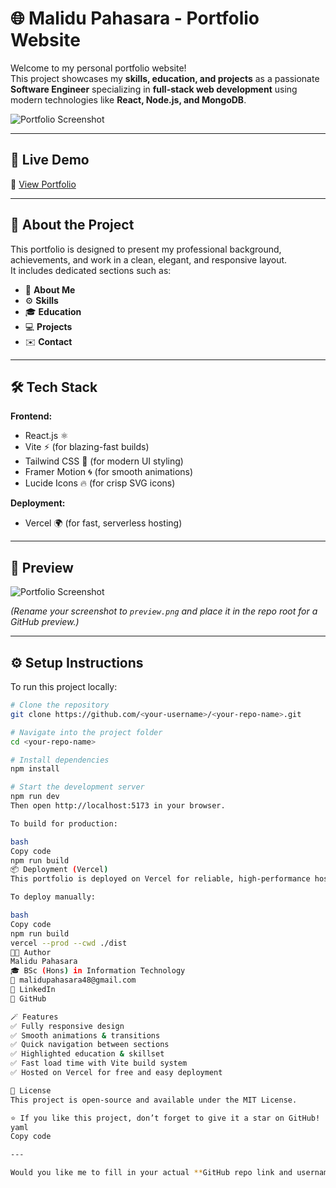 # 🌐 Malidu Pahasara - Portfolio Website

Welcome to my personal portfolio website!  
This project showcases my **skills, education, and projects** as a passionate **Software Engineer** specializing in **full-stack web development** using modern technologies like **React, Node.js, and MongoDB**.

![Portfolio Screenshot](../image.png)


---

## 🚀 Live Demo
🔗 [View Portfolio](https://my-portfolio-9ptxay13z-malidu.vercel.app/)

---

## 🧠 About the Project

This portfolio is designed to present my professional background, achievements, and work in a clean, elegant, and responsive layout.  
It includes dedicated sections such as:

- 🧍 **About Me**
- ⚙️ **Skills**
- 🎓 **Education**
- 💻 **Projects**
- ✉️ **Contact**

---

## 🛠️ Tech Stack

**Frontend:**
- React.js ⚛️  
- Vite ⚡ (for blazing-fast builds)  
- Tailwind CSS 🎨 (for modern UI styling)  
- Framer Motion 🌀 (for smooth animations)  
- Lucide Icons 🔥 (for crisp SVG icons)

**Deployment:**
- Vercel 🌍 (for fast, serverless hosting)

---

## 📸 Preview

![Portfolio Screenshot](./preview.png)

*(Rename your screenshot to `preview.png` and place it in the repo root for a GitHub preview.)*

---

## ⚙️ Setup Instructions

To run this project locally:

```bash
# Clone the repository
git clone https://github.com/<your-username>/<your-repo-name>.git

# Navigate into the project folder
cd <your-repo-name>

# Install dependencies
npm install

# Start the development server
npm run dev
Then open http://localhost:5173 in your browser.

To build for production:

bash
Copy code
npm run build
📦 Deployment (Vercel)
This portfolio is deployed on Vercel for reliable, high-performance hosting.

To deploy manually:

bash
Copy code
npm run build
vercel --prod --cwd ./dist
👨‍💻 Author
Malidu Pahasara
🎓 BSc (Hons) in Information Technology
📧 malidupahasara48@gmail.com
🔗 LinkedIn
🐙 GitHub

🪄 Features
✅ Fully responsive design
✅ Smooth animations & transitions
✅ Quick navigation between sections
✅ Highlighted education & skillset
✅ Fast load time with Vite build system
✅ Hosted on Vercel for free and easy deployment

📜 License
This project is open-source and available under the MIT License.

⭐ If you like this project, don’t forget to give it a star on GitHub!
yaml
Copy code

---

Would you like me to fill in your actual **GitHub repo link and username** (so it’s 100% personalized)
